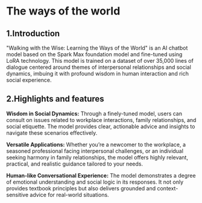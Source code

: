 # The ways of the world

## 1.Introduction

"Walking with the Wise: Learning the Ways of the World" is an AI chatbot model based on the Spark Max foundation model and fine-tuned using LoRA technology. This model is trained on a dataset of over 35,000 lines of dialogue centered around themes of interpersonal relationships and social dynamics, imbuing it with profound wisdom in human interaction and rich social experience.

## 2.Highlights and features

**Wisdom in Social Dynamics:** Through a finely-tuned model, users can consult on issues related to workplace interactions, family relationships, and social etiquette. The model provides clear, actionable advice and insights to navigate these scenarios effectively.

**Versatile Applications:** Whether you’re a newcomer to the workplace, a seasoned professional facing interpersonal challenges, or an individual seeking harmony in family relationships, the model offers highly relevant, practical, and realistic guidance tailored to your needs.

**Human-like Conversational Experience:** The model demonstrates a degree of emotional understanding and social logic in its responses. It not only provides textbook principles but also delivers grounded and context-sensitive advice for real-world situations.
